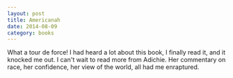 ```yaml
---
layout: post
title: Americanah 
date: 2014-08-09
category: books
---
```

What a tour de force! I had heard a lot about this book, I finally read it, and it knocked me out. I can't wait to read more from Adichie. Her commentary on race, her confidence, her view of the world, all had me enraptured. 

